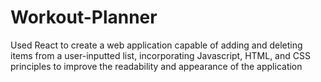 # Workout-Planner
Used React to create a web application capable of adding and deleting items from a user-inputted list,
incorporating Javascript, HTML, and CSS principles to improve the readability and appearance of the application
